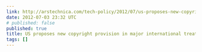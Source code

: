 ```yaml
---
link: http://arstechnica.com/tech-policy/2012/07/us-proposes-new-copyright-provision-in-major-international-treaty/
date: 2012-07-03 23:32 UTC
# published: false
published: true
title: US proposes new copyright provision in major international treaty | Ars Technica
tags: []
---
```



